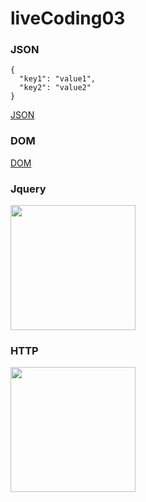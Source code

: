 # liveCoding03

### JSON

```
{
  "key1": "value1",
  "key2": "value2"
}
```

[JSON](https://developer.mozilla.org/fr/docs/Web/JavaScript/Reference/Objets_globaux/JSON)

### DOM

[DOM](https://developer.mozilla.org/en-US/docs/Using_Web_Standards_in_your_Web_Pages/Using_the_W3C_DOM)

### Jquery

<img width="200" height="200" src="https://blog.netapsys.fr/wp-content/uploads/2016/07/jquery.gif" />

### HTTP

<img width="200" height="200" src="https://www.google.fr/url?sa=i&rct=j&q=&esrc=s&source=images&cd=&cad=rja&uact=8&ved=0ahUKEwjMhuCj_KDTAhWSSxoKHc6EAbwQjRwIBw&url=https%3A%2F%2Fdomscripting.com%2Fpresentations%2Ffowa07%2Fslides%2F02_xmlhttprequest.html&bvm=bv.152180690,d.d2s&psig=AFQjCNGaaBD9w_7D-dbslKuNnwQ7-CYtUg&ust=1492157037927847" />
